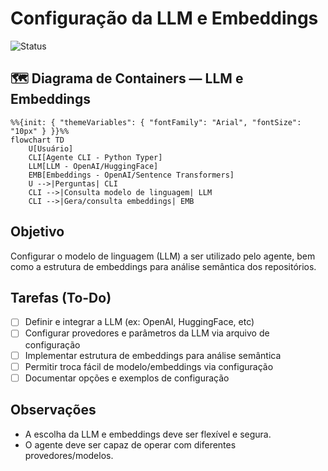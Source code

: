 # Configuração da LLM e Embeddings

![Status](https://img.shields.io/badge/status-em%20andamento-yellow)

## 🗺️ Diagrama de Containers — LLM e Embeddings

```mermaid
%%{init: { "themeVariables": { "fontFamily": "Arial", "fontSize": "10px" } }}%%
flowchart TD
    U[Usuário]
    CLI[Agente CLI - Python Typer]
    LLM[LLM - OpenAI/HuggingFace]
    EMB[Embeddings - OpenAI/Sentence Transformers]
    U -->|Perguntas| CLI
    CLI -->|Consulta modelo de linguagem| LLM
    CLI -->|Gera/consulta embeddings| EMB
```

## Objetivo
Configurar o modelo de linguagem (LLM) a ser utilizado pelo agente, bem como a estrutura de embeddings para análise semântica dos repositórios.

## Tarefas (To-Do)
- [ ] Definir e integrar a LLM (ex: OpenAI, HuggingFace, etc)
- [ ] Configurar provedores e parâmetros da LLM via arquivo de configuração
- [ ] Implementar estrutura de embeddings para análise semântica
- [ ] Permitir troca fácil de modelo/embeddings via configuração
- [ ] Documentar opções e exemplos de configuração

## Observações
- A escolha da LLM e embeddings deve ser flexível e segura.
- O agente deve ser capaz de operar com diferentes provedores/modelos. 